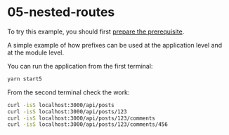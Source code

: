 # 05-nested-routes

To try this example, you should first [prepare the prerequisite][1].

A simple example of how prefixes can be used at the application level and at the module level.

You can run the application from the first terminal:

```bash
yarn start5
```

From the second terminal check the work:

```bash
curl -isS localhost:3000/api/posts
curl -isS localhost:3000/api/posts/123
curl -isS localhost:3000/api/posts/123/comments
curl -isS localhost:3000/api/posts/123/comments/456
```

[1]: ./prerequisite
